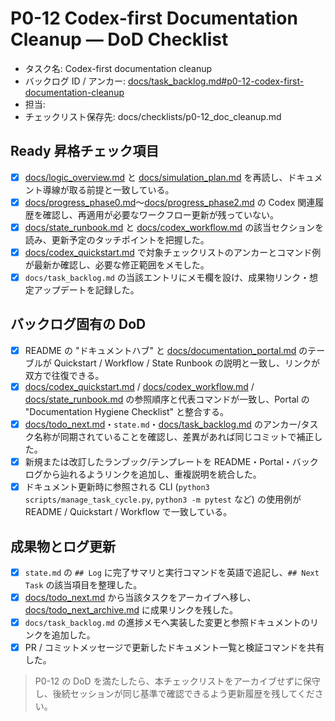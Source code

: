 # P0-12 Codex-first Documentation Cleanup — DoD Checklist

- タスク名: Codex-first documentation cleanup
- バックログ ID / アンカー: [docs/task_backlog.md#p0-12-codex-first-documentation-cleanup](../task_backlog.md#p0-12-codex-first-documentation-cleanup)
- 担当: <!-- 例: operator_name -->
- チェックリスト保存先: docs/checklists/p0-12_doc_cleanup.md

## Ready 昇格チェック項目
- [x] [docs/logic_overview.md](../logic_overview.md) と [docs/simulation_plan.md](../simulation_plan.md) を再読し、ドキュメント導線が取る前提と一致している。
- [x] [docs/progress_phase0.md](../progress_phase0.md)〜[docs/progress_phase2.md](../progress_phase2.md) の Codex 関連履歴を確認し、再適用が必要なワークフロー更新が残っていない。
- [x] [docs/state_runbook.md](../state_runbook.md) と [docs/codex_workflow.md](../codex_workflow.md) の該当セクションを読み、更新予定のタッチポイントを把握した。
- [x] [docs/codex_quickstart.md](../codex_quickstart.md) で対象チェックリストのアンカーとコマンド例が最新か確認し、必要な修正範囲をメモした。
- [x] `docs/task_backlog.md` の当該エントリにメモ欄を設け、成果物リンク・想定アップデートを記録した。

## バックログ固有の DoD
- [x] README の "ドキュメントハブ" と [docs/documentation_portal.md](../documentation_portal.md) のテーブルが Quickstart / Workflow / State Runbook の説明と一致し、リンクが双方で往復できる。
- [x] [docs/codex_quickstart.md](../codex_quickstart.md) / [docs/codex_workflow.md](../codex_workflow.md) / [docs/state_runbook.md](../state_runbook.md) の参照順序と代表コマンドが一致し、Portal の "Documentation Hygiene Checklist" と整合する。
- [x] [docs/todo_next.md](../todo_next.md)・`state.md`・[docs/task_backlog.md](../task_backlog.md) のアンカー/タスク名称が同期されていることを確認し、差異があれば同じコミットで補正した。
- [x] 新規または改訂したランブック/テンプレートを README・Portal・バックログから辿れるようリンクを追加し、重複説明を統合した。
- [x] ドキュメント更新時に参照される CLI (`python3 scripts/manage_task_cycle.py`, `python3 -m pytest` など) の使用例が README / Quickstart / Workflow で一致している。

## 成果物とログ更新
- [x] `state.md` の `## Log` に完了サマリと実行コマンドを英語で追記し、`## Next Task` の該当項目を整理した。
- [x] [docs/todo_next.md](../todo_next.md) から当該タスクをアーカイブへ移し、[docs/todo_next_archive.md](../todo_next_archive.md) に成果リンクを残した。
- [x] `docs/task_backlog.md` の進捗メモへ実装した変更と参照ドキュメントのリンクを追加した。
- [x] PR / コミットメッセージで更新したドキュメント一覧と検証コマンドを共有した。

> P0-12 の DoD を満たしたら、本チェックリストをアーカイブせずに保守し、後続セッションが同じ基準で確認できるよう更新履歴を残してください。
